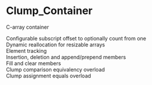 Clump_Container
=====================

C-array container

Configurable subscript offset to optionally count from one  
Dynamic reallocation for resizable arrays  
Element tracking  
Insertion, deletion and append/prepend members  
Fill and clear members  
Clump comparison equivalency overload  
Clump assignment equals overload  
